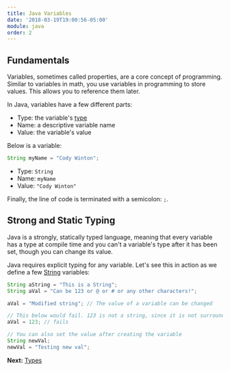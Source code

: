 ```yaml
---
title: Java Variables
date: '2018-03-19T19:00:56-05:00'
module: java
order: 2
---
```


## Fundamentals

Variables, sometimes called properties, are a core concept of programming. Similar to variables in math, you use variables in programming to store values. This allows you to reference them later.

In Java, variables have a few different parts:

* Type: the variable's [type](types.markdown)
* Name: a descriptive variable name
* Value: the variable's value

Below is a variable:

```java
String myName = "Cody Winton";
```

* Type: `String`
* Name: `myName`
* Value: `"Cody Winton"`

Finally, the line of code is terminated with a semicolon: `;`.

## Strong and Static Typing

Java is a strongly, statically typed language, meaning that every variable has a type at compile time and you can't a variable's type after it has been set, though you can change its value.

Java requires explicit typing for any variable. Let's see this in action as we define a few [String](types.markdown#string) variables:

```java
String aString = "This is a String";
String aVal = "Can be 123 or @ or # or any other characters!";

aVal = "Modified string"; // The value of a variable can be changed

// This below would fail. 123 is not a string, since it is not surrounded by quotes
aVal = 123; // fails

// You can also set the value after creating the variable
String newVal;
newVal = "Testing new val";
```

**Next:** [Types](types.markdown)
